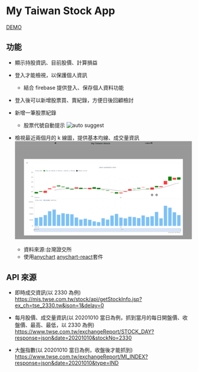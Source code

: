 # My Taiwan Stock App

[DEMO](https://taiwan-stock-app.netlify.app/)

## 功能

- 顯示持股資訊、目前股價、計算損益
- 登入才能檢視，以保護個人資訊
  - 結合 firebase 提供登入、保存個人資料功能
- 登入後可以新增股票買、賣紀錄，方便日後回顧檢討
- 新增一筆股票紀錄
  - 股票代號自動提示
  ![auto suggest](https://imgur.com/scGLcfU.jpg)
- 檢視最近兩個月的 k 線圖，提供基本均線、成交量資訊
  ![kplot-screenshot](https://raw.githubusercontent.com/albertkingdom/taiwan-stock-app/main/public/screencapture-kplot.png)

  - 資料來源:台灣證交所
  - 使用[anychart](https://www.npmjs.com/package/anychart) [anychart-react](https://www.npmjs.com/package/anychart-react)套件

## API 來源

- 即時成交資訊(以 2330 為例)
  https://mis.twse.com.tw/stock/api/getStockInfo.jsp?ex_ch=tse_2330.tw&json=1&delay=0

- 每月股價、成交量資訊(以 20201010 當日為例，抓到當月的每日開盤價、收盤價、最高、最低，以 2330 為例) https://www.twse.com.tw/exchangeReport/STOCK_DAY?response=json&date=20201010&stockNo=2330

- 大盤指數(以 20201010 當日為例，收盤後才能抓到) https://www.twse.com.tw/exchangeReport/MI_INDEX?response=json&date=20201010&type=IND
